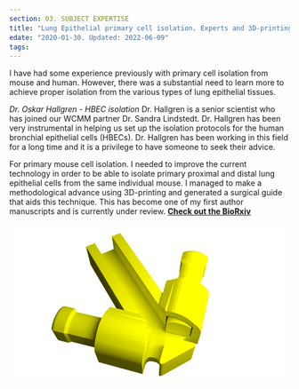 ```yaml
---
section: 03. SUBJECT EXPERTISE
title: "Lung Epithelial primary cell isolation. Experts and 3D-printing"
edate: "2020-01-30. Updated: 2022-06-09"
tags:
---
```



I have had some experience previously with primary cell isolation from mouse and human. However, there was a substantial need to learn more to achieve proper isolation from the various types of lung epithelial tissues.


_Dr. Oskar Hallgren - HBEC isolation_
Dr. Hallgren is a senior scientist who has joined our WCMM partner Dr. Sandra Lindstedt. Dr. Hallgren has been very instrumental in helping us set up the isolation protocols for the human bronchial epithelial cells (HBECs). Dr. Hallgren has been working in this field for a long time and it is a privilege to have someone to seek their advice.

For primary mouse cell isolation. I needed to improve the current technology in order to be able to isolate primary proximal and distal lung epithelial cells from the same individual mouse. I managed to make a methodological advance using 3D-printing and generated a surgical guide that aids this technique. This has become one of my first author manuscripts and is currently under review. [**Check out the BioRxiv**](https://www.biorxiv.org/content/10.1101/2022.05.10.491312v1.abstract)

![](/assets/img/Holder2.0.png)